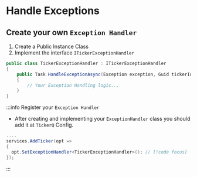 # Handle Exceptions

## Create your own `Exception Handler`

1. Create a Public Instance Class
2. Implement the interface `ITickerExceptionHandler`


```csharp
public class TickerExceptionHandler : ITickerExceptionHandler
{
    public Task HandleExceptionAsync(Exception exception, Guid tickerId, TickerType tickerType)
    {
        // Your Exception Handling logic...
    }
}
```

:::info Register your `Exception Handler`
* After creating and implementing your `ExceptionHandler` class you should add it at `TickerQ` Config.
```csharp
....
services.AddTicker(opt =>
{
  opt.SetExceptionHandler<TickerExceptionHandler>(); // [!code focus]
});
```
:::